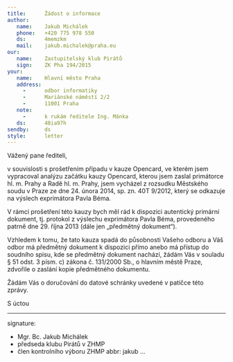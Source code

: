 ```yaml
---
title:      Žádost o informace
author:
   name:    Jakub Michálek
   phone:   +420 775 978 550
   ds:      4memzkm
   mail:    jakub.michalek@praha.eu
our:
   name:    Zastupitelský klub Pirátů
   sign:    ZK Pha 194/2015
your:
   name:    Hlavní město Praha
   address:
     -      odbor informatiky
     -      Mariánské náměstí 2/2
     -      11001 Praha
   note:    
     -      k rukám ředitele Ing. Mánka
   ds:      48ia97h
sendby:     ds
style:      letter
---
```


Vážený pane řediteli,

v souvislosti s prošetřením případu v kauze Opencard, ve kterém jsem vypracoval
analýzu začátku kauzy Opencard, kterou jsem zaslal primátorce hl. m. Prahy
a Radě hl. m. Prahy, jsem vycházel z rozsudku Městského soudu v Praze ze 
dne 24. února 2014, sp. zn. 40T 9/2012, který se odkazuje na výslech exprimátora
Pavla Béma. 

V rámci prošetření této kauzy bych měl rád k dispozici autentický
primární dokument, tj. protokol z výslechu exprimátora Pavla Béma, provedeného 
patrně dne 29. října  2013 (dále jen „předmětný dokument“). 

Vzhledem k tomu, že tato kauza spadá do působnosti 
Vašeho odboru a Váš odbor má předmětný dokument k dispozici přímo anebo má 
přístup do soudního spisu, kde se předmětný dokument nachází, žádám Vás 
v souladu § 51 odst. 3 písm. c) zákona č. 131/2000 Sb., o hlavním městě Praze, 
zdvořile o zaslání kopie předmětného dokumentu.

Žádám Vás o doručování do datové schránky uvedené v patičce této zprávy.

S úctou

---
signature:
  - Mgr. Bc. Jakub Michálek
  - předseda klubu Pirátů v ZHMP
  - člen kontrolního výboru ZHMP
abbr:       jakub
...

